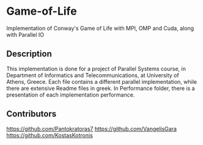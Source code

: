 # Game-of-Life
Implementation of Conway's Game of Life with MPI, OMP and Cuda, along with Parallel IO

## Description
This implementation is done for a project of Parallel Systems course, in Department of Informatics 
and Telecommunications, at University of Athens, Greece. Each file contains a different parallel 
implementation, while there are extensive Readme files in greek. In Performance folder, there is 
a presentation of each implementation performance.

## Contributors
  https://github.com/Pantokratoras7
  https://github.com/VangelisGara
  https://github.com/KostasKotronis

